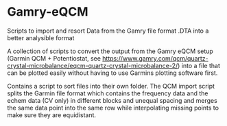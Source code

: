 # Gamry-eQCM
Scripts to import and resort Data from the Gamry file format .DTA into a better analysible format

A collection of scripts to convert the output from the Gamry eQCM setup (Garmin QCM + Potentiostat, see https://www.gamry.com/qcm/quartz-crystal-microbalance/eqcm-quartz-crystal-microbalance-2/) into a file that can be plotted easily 
without having to use Garmins plotting software first.

Contains a script to sort files into their own folder.
The QCM import script splits the Garmin file format which contains the frequency data and the echem data (CV only) in different blocks and unequal spacing
and merges the same data point into the same row while interpolating missing points to make sure they are equidistant.
